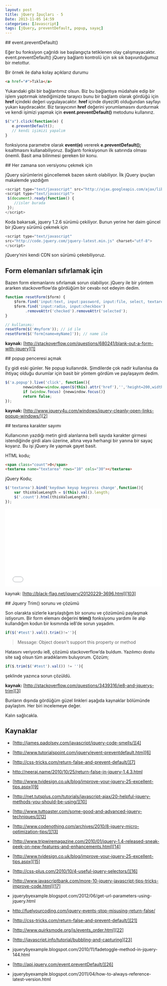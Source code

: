 ```yaml
---
layout: post
title: jQuery İpuçları - 5
Date: 2013-11-05 14:59
categories: [Javascript]
tags: [jQuery, preventDefault, popup, sayaç]
---
```



## event.preventDefault()

Eğer bu fonksiyon çağrıldı ise başlangıçta tetiklenen olay çalışmayacaktır. event.preventDefault() jQuery bağlantı kontrolü için sık sık başvurduğumuz bir metottur.

Bir örnek ile daha kolay açıklarız durumu

```html
<a href="#">Tıkla</a>
```

Yukarıdaki gibi bir bağlantımız olsun. Biz bu bağlantıya müdahale edip bir işlem yaptırmak istediğimizde tarayıcı bunu bir bağlantı olarak gördüğü için **href** içindeki değeri uygulayacaktır. **href** içinde diyez(#) olduğundan sayfayı yukarı kaydıracaktır. Biz tarayıcının **href** değerini yorumlamasını durdurmak ve kendi işimizi yapmak için **event.preventDefault()** metodunu kullanırız.

```javascript
$("a").click(function(e) {
   e.preventDefault();
   // kendi işimizi yapalım
}
```

fonksiyona parametre olarak **event(e)** vererek **e.preventDefault();** kısaltmasını kullanabiliyoruz. Bağlantı fonksiyonun ilk satırında olması önemli. Basit ama bilinmesi gereken bir konu.

## Her zamana son versiyonu çekmek için

jQuery sürümlerini güncellemek bazen sıkıntı olabiliyor. İlk jQuery ipuçları makalemde yazdığım

```javascript
<script type="text/javascript" src="http://ajax.googleapis.com/ajax/libs/jquery/1.2.6/jquery.min.js"></script>
<script type="text/javascript">
 $(document).ready(function() {
    //isler burada
 });
</script>
```

Koda bakarsak, jquery 1.2.6 sürümü çekiliyor. Bunun yerine her daim güncel bir jQuery sürümü çekmek için

```javascript
<script type="text/javascript"
src="http://code.jquery.com/jquery-latest.min.js" charset="utf-8">
</script>
```

jQuery’nini kendi CDN son sürümü çekebiliyoruz.

## Form elemanları sıfırlamak için

Bazen form elemanlarını sıfırlamak sorun olabiliyor. jQuery ile bir yöntem ararken stackoverflow’da gördüğüm bir cevabı not edeyim dedim.

```javascript
function resetForm($form) {
    $form.find('input:text, input:password, input:file, select, textarea').val('');
    $form.find('input:radio, input:checkbox')
         .removeAttr('checked').removeAttr('selected');
}

// kullanımı:
resetForm($('#myform')); // id ile
resetForm($('form[name=myName]')); // name ile
```

**kaynak:** [http://stackoverflow.com/questions/680241/blank-out-a-form-with-jquery][1]

## popup penceresi açmak

Ey gidi eski günler. Ne popup kullanırdık. Şimdilerde çok nadir kullanılsa da ihtiyaç olduğu durumlar için basit bir yöntem gördüm ve paylaşayım dedim.

```javascript
$('a.popup').live('click', function(){
        newwindow=window.open($(this).attr('href'),'','height=200,width=150');
        if (window.focus) {newwindow.focus()}
        return false;
});
```

**kaynak:** [http://www.jquery4u.com/windows/jquery-cleanly-open-links-popup-windows/][2]

## textarea karakter sayımı

Kullanıcının yazdığı metin girdi alanlarına belli sayıda karakter girmesi istendiğinde girdi alanı üzerine, altına veya herhangi bir yanına bir sayaç koyarız. Bu işi jQuery ile yapmak gayet basit.

HTML kodu;

```html
<span class="count">0</span>
<textarea name="textarea" rows="10" cols="30"></textarea>
```

jQuery Kodu;

```javascript
$('textarea').bind('keydown keyup keypress change',function(){
	var thisValueLength = $(this).val().length;
	$('.count').html(thisValueLength);
});
```

<iframe scrolling="no" height="250" frameborder="0" style="width: 100%;border: none; overflow: hidden;" allowtransparency="true" data-height="250" src="//codepen.io/fatihhayri/embed/CzjJI?type=result&amp;height=250" id="cp_embed_hgplm"></iframe>

kaynak: [http://black-flag.net/jquery/20120229-3696.html][103]

## Jquery Trim() sorunu ve çözümü

Son olarakta sizlerle karşılaştığım bir sorunu ve çözümünü paylaşmak istiyorum. Bir form elemanı değerini **trim()** fonksiyonu yardımı ile alıp kullandığım kodun bir kısmında ie8’de sorun yaşadım.

```javascript
if($('#test').val().trim()!=''){
```

> Message: Object doesn't support this property or method

Hatasını veriyordu ie8, çözümü stackoverflow’da buldum. Yazılımcı dostu site sağ olsun tüm aradıklarımı buluyorum. Çözüm;

```javascript
if($.trim($('#test').val()) != ''){
```

şeklinde yazınca sorun çözüldü.

**kaynak:** [http://stackoverflow.com/questions/3439316/ie8-and-jquerys-trim][3]

Bunların dışında gördüğüm güzel linkleri aşağıda kaynaklar bölümünde paylaştım. Her biri incelemeye değer.

Kalın sağlıcakla.

## Kaynaklar

- [http://james.padolsey.com/javascript/jquery-code-smells/][4]
- [http://www.tutorialspoint.com/jquery/event-preventdefault.htm][6]
- [http://css-tricks.com/return-false-and-prevent-default/][7]
- http://neeraj.name/2010/10/25/return-false-in-jquery-1.4.3.html
- [http://www.tvidesign.co.uk/blog/improve-your-jquery-25-excellent-tips.aspx][9]
- [http://net.tutsplus.com/tutorials/javascript-ajax/20-helpful-jquery-methods-you-should-be-using/][10]
- [http://www.tuttoaster.com/some-good-and-advanced-jquery-techniques/][12]
- [http://www.codenothing.com/archives/2010/8-jquery-micro-optimization-tips/][13]
- [http://www.tripwiremagazine.com/2010/01/jquery-1.4-released-sneak-peek-on-new-features-and-enhancements.html][14]
- [http://www.tvidesign.co.uk/blog/improve-your-jquery-25-excellent-tips.aspx][15]
- [http://css-plus.com/2010/10/4-useful-jquery-selectors/][16]
- [http://www.javascriptbank.com/more-10-jquery-javascript-tips-tricks-improve-code.html][17]
- jquerybyexample.blogspot.com/2012/06/get-url-parameters-using-jquery.html
- http://fuelyourcoding.com/jquery-events-stop-misusing-return-false/
- [http://css-tricks.com/return-false-and-prevent-default/][21]
- [http://www.quirksmode.org/js/events_order.html][22]
- [http://javascript.info/tutorial/bubbling-and-capturing][23]
- jquerybyexample.blogspot.com/2010/11/fadetoggle-method-in-jquery-144.html
- [http://api.jquery.com/event.preventDefault/][26]
- jquerybyexample.blogspot.com/2011/04/how-to-always-reference-latest-version.html

  [1]: http://stackoverflow.com/questions/680241/blank-out-a-form-with-jquery
  [2]: http://www.jquery4u.com/windows/jquery-cleanly-open-links-popup-windows/
  [3]: http://stackoverflow.com/questions/3439316/ie8-and-jquerys-trim
  [4]: http://james.padolsey.com/javascript/jquery-code-smells/
  [6]: http://www.tutorialspoint.com/jquery/event-preventdefault.htm
  [7]: http://css-tricks.com/return-false-and-prevent-default/
  [9]: http://www.tvidesign.co.uk/blog/improve-your-jquery-25-excellent-tips.aspx
  [10]: http://net.tutsplus.com/tutorials/javascript-ajax/20-helpful-jquery-methods-you-should-be-using/
  [12]: http://www.tuttoaster.com/some-good-and-advanced-jquery-techniques/
  [13]: http://www.codenothing.com/archives/2010/8-jquery-micro-optimization-tips/
  [14]: http://www.tripwiremagazine.com/2010/01/jquery-1.4-released-sneak-peek-on-new-features-and-enhancements.html
  [15]: http://www.tvidesign.co.uk/blog/improve-your-jquery-25-excellent-tips.aspx
  [16]: http://css-plus.com/2010/10/4-useful-jquery-selectors/
  [17]: http://www.javascriptbank.com/more-10-jquery-javascript-tips-tricks-improve-code.html
  [21]: http://css-tricks.com/return-false-and-prevent-default/
  [22]: http://www.quirksmode.org/js/events_order.html
  [23]: http://javascript.info/tutorial/bubbling-and-capturing
  [26]: http://api.jquery.com/event.preventDefault/
  [103]: http://black-flag.net/jquery/20120229-3696.html
